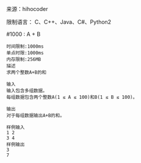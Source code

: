 来源：hihocoder

限制语言： C、C++、Java、C#、Python2

#1000 : A + B

	时间限制:1000ms
	单点时限:1000ms
	内存限制:256MB
	描述
	求两个整数A+B的和
	
	输入
	输入包含多组数据。
	每组数据包含两个整数A(1 ≤ A ≤ 100)和B(1 ≤ B ≤ 100)。
	
	输出
	对于每组数据输出A+B的和。
	
	样例输入
	1 2
	3 4
	样例输出
	3
	7